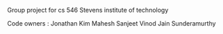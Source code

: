 Group project for cs 546 Stevens institute of technology

Code owners :
Jonathan Kim
Mahesh
Sanjeet Vinod Jain
Sunderamurthy
